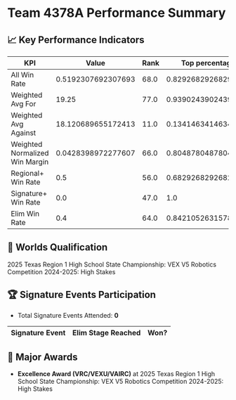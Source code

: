 # Team 4378A Performance Summary

## 📈 Key Performance Indicators
| KPI | Value | Rank | Top percentage |
| --- | ----- | ---- | ----- |
| All Win Rate | 0.5192307692307693 | 68.0 | 0.8292682926829268 |
| Weighted Avg For | 19.25 | 77.0 | 0.9390243902439024 |
| Weighted Avg Against | 18.120689655172413 | 11.0 | 0.13414634146341464 |
| Weighted Normalized Win Margin | 0.0428398972277607 | 66.0 | 0.8048780487804879 |
| Regional+ Win Rate | 0.5 | 56.0 | 0.6829268292682927 |
| Signature+ Win Rate | 0.0 | 47.0 | 1.0 |
| Elim Win Rate | 0.4 | 64.0 | 0.8421052631578947 |


## 🎯 Worlds Qualification
2025 Texas Region 1 High School State Championship: VEX V5 Robotics Competition 2024-2025: High Stakes

## 🏆 Signature Events Participation
- Total Signature Events Attended: **0**

| Signature Event | Elim Stage Reached | Won? |
|:----------------|:-------------------|:----|


## 🥇 Major Awards
- **Excellence Award (VRC/VEXU/VAIRC)** at 2025 Texas Region 1 High School State Championship: VEX V5 Robotics Competition 2024-2025: High Stakes

